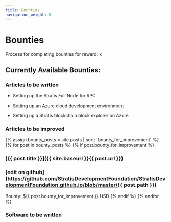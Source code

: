```yaml
---
title: Bounties
navigation_weight: 5
---
```


# Bounties

Process for completing bounties for reward: x

## Currently Available Bounties:

### Articles to be written

* Setting up the Stratis Full Node for RPC

* Setting up an Azure cloud development environment

* Setting up a Stratis blockchain block explorer on Azure

### Articles to be improved

{% assign bounty_posts = site.posts | sort: 'bounty_for_improvement' %}
{% for post in bounty_posts %}
{% if post.bounty_for_improvement %}
### [{{ post.title }}]({{ site.baseurl }}{{ post.url }})
### [edit on github](https://github.com/StratisDevelopmentFoundation/StratisDevelopmentFoundation.github.io/blob/master/{{ post.path }})
Bounty: ${{ post.bounty_for_improvement }} USD
{% endif %}
{% endfor %}

### Software to be written